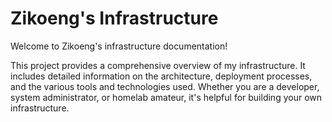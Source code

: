 # Zikoeng's Infrastructure

Welcome to Zikoeng's infrastructure documentation!

This project provides a comprehensive overview of my infrastructure. It includes detailed information on the architecture, deployment processes, and the various tools and technologies used. Whether you are a developer, system administrator, or homelab amateur, it's helpful for building your own infrastructure.
